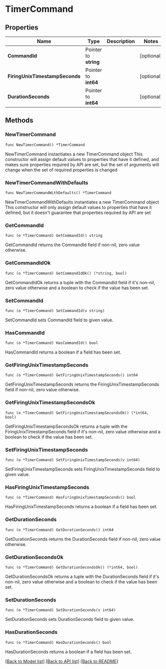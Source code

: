 # TimerCommand

## Properties

Name | Type | Description | Notes
------------ | ------------- | ------------- | -------------
**CommandId** | Pointer to **string** |  | [optional] 
**FiringUnixTimestampSeconds** | Pointer to **int64** |  | [optional] 
**DurationSeconds** | Pointer to **int64** |  | [optional] 

## Methods

### NewTimerCommand

`func NewTimerCommand() *TimerCommand`

NewTimerCommand instantiates a new TimerCommand object
This constructor will assign default values to properties that have it defined,
and makes sure properties required by API are set, but the set of arguments
will change when the set of required properties is changed

### NewTimerCommandWithDefaults

`func NewTimerCommandWithDefaults() *TimerCommand`

NewTimerCommandWithDefaults instantiates a new TimerCommand object
This constructor will only assign default values to properties that have it defined,
but it doesn't guarantee that properties required by API are set

### GetCommandId

`func (o *TimerCommand) GetCommandId() string`

GetCommandId returns the CommandId field if non-nil, zero value otherwise.

### GetCommandIdOk

`func (o *TimerCommand) GetCommandIdOk() (*string, bool)`

GetCommandIdOk returns a tuple with the CommandId field if it's non-nil, zero value otherwise
and a boolean to check if the value has been set.

### SetCommandId

`func (o *TimerCommand) SetCommandId(v string)`

SetCommandId sets CommandId field to given value.

### HasCommandId

`func (o *TimerCommand) HasCommandId() bool`

HasCommandId returns a boolean if a field has been set.

### GetFiringUnixTimestampSeconds

`func (o *TimerCommand) GetFiringUnixTimestampSeconds() int64`

GetFiringUnixTimestampSeconds returns the FiringUnixTimestampSeconds field if non-nil, zero value otherwise.

### GetFiringUnixTimestampSecondsOk

`func (o *TimerCommand) GetFiringUnixTimestampSecondsOk() (*int64, bool)`

GetFiringUnixTimestampSecondsOk returns a tuple with the FiringUnixTimestampSeconds field if it's non-nil, zero value otherwise
and a boolean to check if the value has been set.

### SetFiringUnixTimestampSeconds

`func (o *TimerCommand) SetFiringUnixTimestampSeconds(v int64)`

SetFiringUnixTimestampSeconds sets FiringUnixTimestampSeconds field to given value.

### HasFiringUnixTimestampSeconds

`func (o *TimerCommand) HasFiringUnixTimestampSeconds() bool`

HasFiringUnixTimestampSeconds returns a boolean if a field has been set.

### GetDurationSeconds

`func (o *TimerCommand) GetDurationSeconds() int64`

GetDurationSeconds returns the DurationSeconds field if non-nil, zero value otherwise.

### GetDurationSecondsOk

`func (o *TimerCommand) GetDurationSecondsOk() (*int64, bool)`

GetDurationSecondsOk returns a tuple with the DurationSeconds field if it's non-nil, zero value otherwise
and a boolean to check if the value has been set.

### SetDurationSeconds

`func (o *TimerCommand) SetDurationSeconds(v int64)`

SetDurationSeconds sets DurationSeconds field to given value.

### HasDurationSeconds

`func (o *TimerCommand) HasDurationSeconds() bool`

HasDurationSeconds returns a boolean if a field has been set.


[[Back to Model list]](../README.md#documentation-for-models) [[Back to API list]](../README.md#documentation-for-api-endpoints) [[Back to README]](../README.md)


